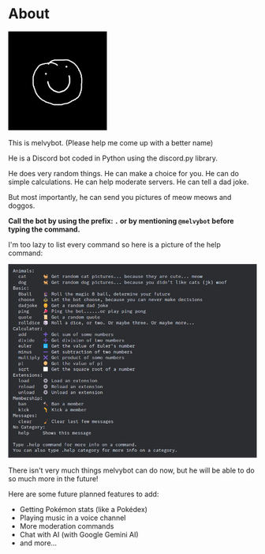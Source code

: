 # About

<img src="assets/melvybot.png" width="200" height="200" alt="Profile picture of melvybot">

This is melvybot. (Please help me come up with a better name)

He is a Discord bot coded in Python using the discord.py library.

He does very random things. He can make a choice for you. He can do simple calculations. He can help moderate servers. He can tell a dad joke.

But most importantly, he can send you pictures of meow meows and doggos.

**Call the bot by using the prefix: ```.``` or by mentioning ```@melvybot``` before typing the command.**

I'm too lazy to list every command so here is a picture of the help command:

<img src="assets/help.png" alt="Summary of commands">

There isn't very much things melvybot can do now, but he will be able to do so much more in the future!

Here are some future planned features to add:

- Getting Pokémon stats (like a Pokédex)
- Playing music in a voice channel
- More moderation commands
- Chat with AI (with Google Gemini AI)
- and more...
